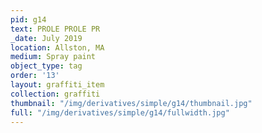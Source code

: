 ```yaml
---
pid: g14
text: PROLE PROLE PR
_date: July 2019
location: Allston, MA
medium: Spray paint
object_type: tag
order: '13'
layout: graffiti_item
collection: graffiti
thumbnail: "/img/derivatives/simple/g14/thumbnail.jpg"
full: "/img/derivatives/simple/g14/fullwidth.jpg"
---
```

